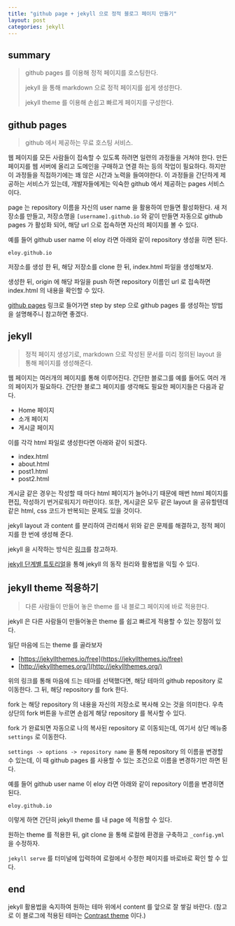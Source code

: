 ```yaml
---
title: "github page + jekyll 으로 정적 블로그 페이지 만들기"
layout: post
categories: jekyll
---
```


## summary

> github pages 를 이용해 정적 페이지를 호스팅한다.
>
> jekyll 을 통해 markdown 으로 정적 페이지를 쉽게 생성한다.
>
> jekyll theme 를 이용해 손쉽고 빠르게 페이지를 구성한다.

## github pages

> github 에서 제공하는 무료 호스팅 서비스.

웹 페이지를 모든 사람들이 접속할 수 있도록 하려면 일련의 과정들을 거쳐야 한다.
만든 페이지를 웹 서버에 올리고 도메인을 구매하고 연결 하는 등의 작업이 필요하다.
하지만 이 과정들을 직접하기에는 꽤 않은 시간과 노력을 들여야한다.
이 과정들을 간단하게 제공하는 서비스가 있는데, 개발자들에게는 익숙한 github 에서 제공하는 pages 서비스이다.

page 는 repository 이름을 자신의 user name 을 활용하여 만들면 활성화돤다.
새 저장소를 만들고, 저장소명을 `[username].github.io` 와 같이 만들면 자동으로 github pages 가 활성화 되어, 해당 url 으로 접속하면 자신의 페이지를 볼 수 있다.

예를 들어 github user name 이 eloy 라면 아래와 같이 repository 생성을 히면 된다.

`eloy.github.io`

저장소를 생성 한 뒤, 해당 저장소를 clone 한 뒤, index.html 파일을 생성해보자.

생성한 뒤, origin 에 해당 파일을 push 하면 repository 이름인 url 로 접속하면 index.html 의 내용을 확인할 수 있다.

[github pages](https://pages.github.com/) 링크로 들어가면 step by step 으로 github pages 를 생성하는 방법을 설명해주니 참고하면 좋겠다.

## jekyll

> 정적 페이지 생성기로, markdown 으로 작성된 문서를 미리 정의된 layout 을 통해 페이지를 생성해준다.

웹 페이지는 여러개의 페이지를 통해 이루어진다. 간단한 블로그를 예를 들어도 여러 개의 페이지가 필요하다.
간단한 블로그 페이지를 생각해도 필요한 페이지들은 다음과 같다.

- Home 페이지
- 소개 페이지
- 게시글 페이지

이를 각각 html 파일로 생성한다면 아래와 같이 되겠다.

- index.html
- about.html
- post1.html
- post2.html

게시글 같은 경우는 작성할 때 마다 html 페이지가 늘어나기 때문에 매번 html 페이지를 편집, 작성하기 번거로워지기 마련이다.
또한, 게시글은 모두 같은 layout 을 공유할텐데 같은 html, css 코드가 반복되는 문제도 있을 것이다.

jekyll layout 과 content 를 분리하여 관리해서 위와 같은 문제를 해결하고, 정적 페이지를 한 번에 생성해 준다.

jekyll 을 시작하는 방식은 [링크](https://jekyllrb-ko.github.io/docs/)를 참고하자.

[jekyll 단계별 튜토리얼](https://jekyllrb-ko.github.io/docs/step-by-step/01-setup/)을 통해 jekyll 의 동작 원리와 활용법을 익힐 수 있다.

## jekyll theme 적용하기

> 다른 사람들이 만들어 놓은 theme 를 내 블로그 페이지에 바로 적용한다.

jekyll 은 다른 사람들이 만들어놓은 theme 를 쉽고 빠르게 적용할 수 있는 장점이 있다.

일단 마음에 드는 theme 를 골라보자

- [https://jekyllthemes.io/free](https://jekyllthemes.io/free)
- [http://jekyllthemes.org/](http://jekyllthemes.org/)

위의 링크를 통해 마음에 드는 테마를 선택했다면, 해당 테마의 github repository 로 이동한다.
그 뒤, 해당 repository 를 fork 한다. 

fork 는 해당 repository 의 내용을 자신의 저장소로 복사해 오는 것을 의미한다.
우측 상단의 fork 버튼을 누르면 손쉽게 해당 repository 를 복사할 수 있다.

fork 가 완료되면 자동으로 나의 복사된 repository 로 이동되는데, 여기서 상단 메뉴중 `settings` 로 이동한다.

`settings -> options -> repository name` 을 통해 repository 의 이름을 변경할 수 있는데, 이 때 github pages 를 사용할 수 있는 조건으로 이름을 변경하기만 하면 된다.

예를 들어 github user name 이 eloy 라면 아래와 같이 repository 이름을 변경히면 된다.

`eloy.github.io`

이렇게 하면 간단히 jekyll theme 를 내 page 에 적용할 수 있다.

원하는 theme 를 적용한 뒤, git clone 을 통해 로컬에 환경을 구축하고 `_config.yml` 을 수정하자.

`jekyll serve` 를 터미널에 입력하여 로컬에서 수정한 페이지를 바로바로 확인 할 수 있다.

## end

jekyll 활용법을 숙지하여 원하는 테마 위에서 content 를 앞으로 잘 쌓길 바란다.
(참고로 이 블로그에 적용된 테마는 [Contrast theme](https://github.com/niklasbuschmann/contrast) 이다.)
